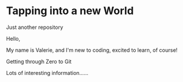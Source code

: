 # Tapping into a new World
Just another repository

Hello, 
  
  My name is Valerie, and I'm new to coding, excited to learn, of course!
  
  Getting through Zero to Git
  
 Lots of interesting information...... 
  
  
